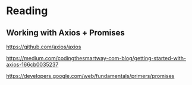 # Reading

## Working with Axios + Promises

https://github.com/axios/axios 

https://medium.com/codingthesmartway-com-blog/getting-started-with-axios-166cb0035237 

https://developers.google.com/web/fundamentals/primers/promises 
